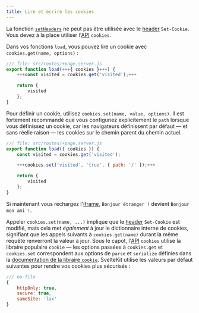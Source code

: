 ```yaml
---
title: Lire et écrire les cookies
---
```


La fonction [`setHeaders`](headers) ne peut pas être utilisée avec le <span class="vo">[header](SVELTE_SITE_URL/docs/web#header)</span> `Set-Cookie`. Vous devez à la place utiliser l'<span class="vo">[API](SVELTE_SITE_URL/docs/development#api)</span> `cookies`.

Dans vos fonctions `load`, vous pouvez lire un cookie avec `cookies.get(name, options)` :

```js
/// file: src/routes/+page.server.js
export function load(+++{ cookies }+++) {
	+++const visited = cookies.get('visited');+++

	return {
		visited
	};
}
```

Pour définir un cookie, utilisez `cookies.set(name, value, options)`. Il est fortement recommandé que vous configuriez explicitement le `path` lorsque vous définissez un cookie, car les navigateurs définissent par défaut — et sans réelle raison — les cookies sur le chemin parent du chemin actuel.

```js
/// file: src/routes/+page.server.js
export function load({ cookies }) {
	const visited = cookies.get('visited');

	+++cookies.set('visited', 'true', { path: '/' });+++

	return {
		visited
	};
}
```

Si maintenant vous rechargez l'<span class="vo">[iframe](SVELTE_SITE_URL/docs/web#iframe)</span>, `Bonjour étranger !` devient `Bonjour mon ami !`.

Appeler `cookies.set(name, ...)` implique que le <span class="vo">[header](SVELTE_SITE_URL/docs/web#header)</span> `Set-Cookie` est modifié, mais cela met _également_ à jour le dictionnaire interne de cookies, signifiant que les appels suivants à `cookies.get(name)` durant la même requête renverront la valeur à jour. Sous le capot, l'<span class="vo">[API](SVELTE_SITE_URL/docs/development#api)</span> `cookies` utilise la libraire populaire `cookie` — les options passées à `cookies.get` et `cookies.set` correspondent aux options de `parse` et `serialize` définies dans la [documentation de la libraire `cookie`](https://github.com/jshttp/cookie#api). SvelteKit utilise les valeurs par défaut suivantes pour rendre vos cookies plus sécurisés :

```js
/// no-file
{
	httpOnly: true,
	secure: true,
	sameSite: 'lax'
}
```

